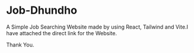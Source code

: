 # Job-Dhundho

A Simple Job Searching Website made by using React, Tailwind and Vite.I have attached the direct link for the Website.

Thank You.
